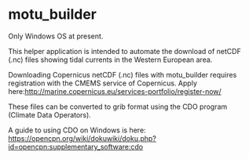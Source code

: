 # motu_builder

Only Windows OS at present.

This helper application is intended to automate the download of netCDF (.nc) files showing tidal currents in the Western European area.

Downloading Copernicus netCDF (.nc) files with motu_builder requires registration with the CMEMS service of Copernicus. Apply here:http://marine.copernicus.eu/services-portfolio/register-now/

These files can be converted to grib format using the CDO program (Climate Data Operators).

A guide to using CDO on Windows is here:
https://opencpn.org/wiki/dokuwiki/doku.php?id=opencpn:supplementary_software:cdo

